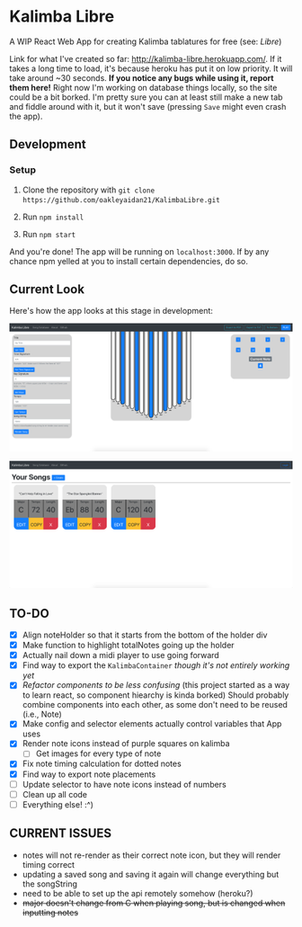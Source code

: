 # Kalimba Libre

A WIP React Web App for creating Kalimba tablatures for free (see: _Libre_)

Link for what I've created so far: http://kalimba-libre.herokuapp.com/.
If it takes a long time to load, it's because heroku has put it on low priority. It will take around ~30 seconds. **If you notice any bugs while using it, report them here!** Right now I'm working on database things locally, so the site could be a bit borked. I'm pretty sure you can at least still make a new tab and fiddle around with it, but it won't save (pressing `Save` might even crash the app).

## Development

### Setup

1. Clone the repository with
   `git clone https://github.com/oakleyaidan21/KalimbaLibre.git`

2. Run `npm install`

3. Run `npm start`

And you're done! The app will be running on `localhost:3000`. If by any chance npm yelled at you to install certain dependencies, do so.

## Current Look

Here's how the app looks at this stage in development:

![alt_text](./public/wipS2.png)

![alt_text](./public/wipS.PNG)

## TO-DO

- [x] Align noteHolder so that it starts from the bottom of the holder div
- [x] Make function to highlight totalNotes going up the holder
- [x] Actually nail down a midi player to use going forward
- [x] Find way to export the `KalimbaContainer` _though it's not entirely working yet_
- [x] _Refactor components to be less confusing_ (this project started as a way to learn react, so component hiearchy is kinda borked) Should probably combine components into each other, as some don't need to be reused (i.e., Note)
- [x] Make config and selector elements actually control variables that App uses
- [x] Render note icons instead of purple squares on kalimba
  - [ ] Get images for every type of note
- [x] Fix note timing calculation for dotted notes
- [x] Find way to export note placements
- [ ] Update selector to have note icons instead of numbers
- [ ] Clean up all code
- [ ] Everything else! :^)

## CURRENT ISSUES

- notes will not re-render as their correct note icon, but they will render timing correct
- updating a saved song and saving it again will change everything but the songString
- need to be able to set up the api remotely somehow (heroku?)
- ~~major doesn't change from C when playing song, but is changed when inputting notes~~
